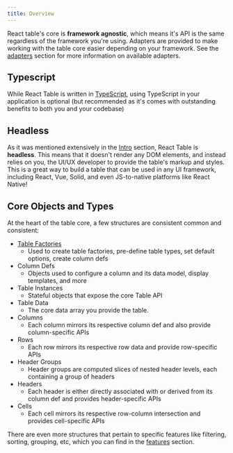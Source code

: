 ```yaml
---
title: Overview
---
```


React table's core is **framework agnostic**, which means it's API is the same regardless of the framework you're using. Adapters are provided to make working with the table core easier depending on your framework. See the [adapters](../adapters) section for more information on available adapters.

## Typescript

While React Table is written in [TypeScript](https://www.typescriptlang.org/), using TypeScript in your application is optional (but recommended as it's comes with outstanding benefits to both you and your codebase)

## Headless

As it was mentioned extensively in the [Intro](../intro) section, React Table is **headless**. This means that it doesn't render any DOM elements, and instead relies on you, the UI/UX developer to provide the table's markup and styles. This is a great way to build a table that can be used in any UI framework, including React, Vue, Solid, and even JS-to-native platforms like React Native!

## Core Objects and Types

At the heart of the table core, a few structures are consistent common and consistent:

- [Table Factories](./core/tables)
  - Used to create table factories, pre-define table types, set default options, create column defs
- Column Defs
  - Objects used to configure a column and its data model, display templates, and more
- Table Instances
  - Stateful objects that expose the core Table API
- Table Data
  - The core data array you provide the table.
- Columns
  - Each column mirrors its respective column def and also provide column-specific APIs
- Rows
  - Each row mirrors its respective row data and provide row-specific APIs
- Header Groups
  - Header groups are computed slices of nested header levels, each containing a group of headers
- Headers
  - Each header is either directly associated with or derived from its column def and provides header-specific APIs
- Cells
  - Each cell mirrors its respective row-column intersection and provides cell-specific APIs

There are even more structures that pertain to specific features like filtering, sorting, grouping, etc, which you can find in the [features](./features) section.
